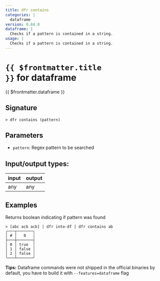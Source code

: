 ```yaml
---
title: dfr contains
categories: |
  dataframe
version: 0.84.0
dataframe: |
  Checks if a pattern is contained in a string.
usage: |
  Checks if a pattern is contained in a string.
---
```


# <code>{{ $frontmatter.title }}</code> for dataframe

<div class='command-title'>{{ $frontmatter.dataframe }}</div>

## Signature

```> dfr contains (pattern)```

## Parameters

 -  `pattern`: Regex pattern to be searched


## Input/output types:

| input | output |
| ----- | ------ |
| any   | any    |

## Examples

Returns boolean indicating if pattern was found
```shell
> [abc acb acb] | dfr into-df | dfr contains ab
╭───┬───────╮
│ # │   0   │
├───┼───────┤
│ 0 │ true  │
│ 1 │ false │
│ 2 │ false │
╰───┴───────╯

```


**Tips:** Dataframe commands were not shipped in the official binaries by default, you have to build it with `--features=dataframe` flag